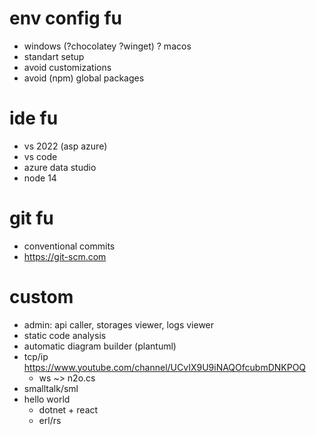 # env config fu
* windows (?chocolatey ?winget) ? macos
* standart setup
* avoid customizations
* avoid (npm) global packages

# ide fu
* vs 2022 (asp azure) 
* vs code
* azure data studio
* node 14

# git fu
* conventional commits
* https://git-scm.com

# custom
* admin: api caller, storages viewer, logs viewer
* static code analysis
* automatic diagram builder (plantuml)
* tcp/ip https://www.youtube.com/channel/UCvIX9U9iNAQOfcubmDNKPOQ
  * ws ~> n2o.cs
* smalltalk/sml
* hello world
  * dotnet + react
  * erl/rs
